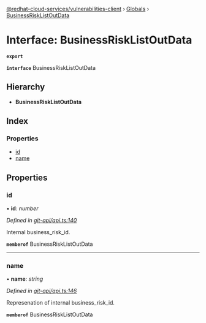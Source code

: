 [@redhat-cloud-services/vulnerabilities-client](../README.md) › [Globals](../globals.md) › [BusinessRiskListOutData](businessrisklistoutdata.md)

# Interface: BusinessRiskListOutData

**`export`** 

**`interface`** BusinessRiskListOutData

## Hierarchy

* **BusinessRiskListOutData**

## Index

### Properties

* [id](businessrisklistoutdata.md#id)
* [name](businessrisklistoutdata.md#name)

## Properties

###  id

• **id**: *number*

*Defined in [git-api/api.ts:140](https://github.com/RedHatInsights/javascript-clients.gi/blob/master/packages/vulnerabilities/git-api/api.ts#L140)*

Internal business_risk_id.

**`memberof`** BusinessRiskListOutData

___

###  name

• **name**: *string*

*Defined in [git-api/api.ts:146](https://github.com/RedHatInsights/javascript-clients.gi/blob/master/packages/vulnerabilities/git-api/api.ts#L146)*

Represenation of internal business_risk_id.

**`memberof`** BusinessRiskListOutData
